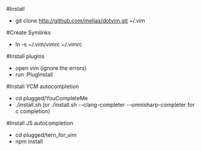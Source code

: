 #Install
* git clone http://github.com/meIias/dotvim.git ~/.vim

#Create Symlinks
* ln -s ~/.vim/vimrc ~/.vimrc

#Install plugins
* open vim (ignore the errors)
* run :PlugInstall

#Install YCM autocompletion
* cd plugged/YouCompleteMe
* ./install.sh (or ./install.sh --clang-completer --omnisharp-completer for c completion)

#Install JS autocompletion
* cd plugged/tern_for_vim
* npm install

